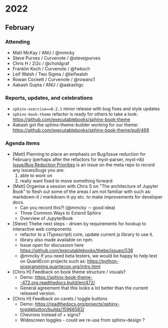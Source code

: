# 2022

## February

### Attending

- Matt McKay / ANU / @mmcky
- Steve Purves / Curvenote / @stevejpurves
- Chris H / 2i2c / @choldgraf
- Franklin Koch / Curvenote / @fwkoch
- Leif Walsh / Two Sigma / @leifwalsh
- Rowan Cockett / Curvenote / @rowanc1 
- Aakash Gupta / ANU / @aakashgc

### Reports, updates, and celebrations

- `sphinx-exercise==0.2.1` minor release with bug fixes and style updates
- `sphinx-book-theme` refactor is ready for others to take a look: https://github.com/executablebooks/sphinx-book-theme
- Aakash got the sphinx-theme-builder working for our theme: https://github.com/executablebooks/sphinx-book-theme/pull/469

### Agenda items

- [Matt] Planning to place an emphasis on Bug/Issue reduction for February (perhaps after the refactors for myst-parser, myst-nb) 
  [Issue/Bug Reduction Priorities](https://github.com/executablebooks/meta/issues/649) is an issue on the meta repo to record any issues/bugs you are:
  1. able to work on
  2. really want fixed to move something forward
- [Matt] Organise a session with Chris S on "The architecture of Jupyter Book" to flesh out some of the areas I am not familiar with such as: markdown-it / markdown-it-py etc. to make improvements for developer docs.
    - Can you record this?! (@mmcky -- good idea)
    - Three Common Ways to Extend Sphinx
    - Overview of JupyterBook
- [Steve] Thebe next steps - driven by requirements for hookup to interactive web components
    - refactor to a (Typescript) core, update current js library to use it.
    - library also made available on npm.
    - Issue open for discussion here https://github.com/executablebooks/thebe/issues/536
    - @mmcky If you need beta testers, we would be happy to help test on QuantEcon projects such as: https://python-programming.quantecon.org/intro.html
- [Chris H] Feedback on book theme structure / visuals?
  - Demo: https://sphinx-book-theme--472.org.readthedocs.build/en/472/
  - General agreement that this looks a lot better than the current released version.
- [Chris H] Feedback on carets / toggle buttons
  - Demo: https://readthedocs.org/projects/sphinx-togglebutton/builds/15966583/
  - Chevrons instead of + signs?
  - Widescreen toggles - could we re-use from sphinx-design ?


